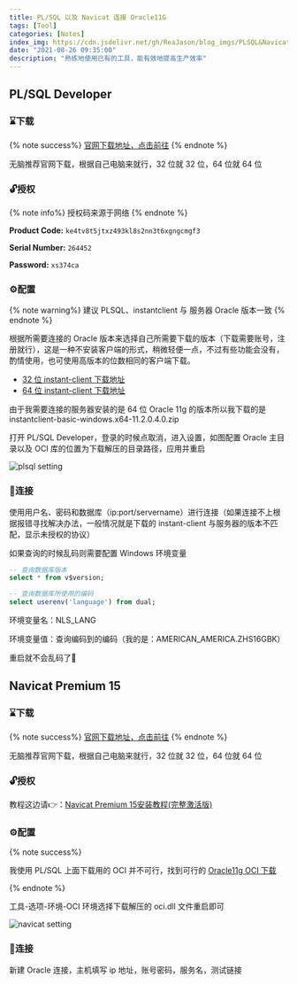```yaml
---
title: PL/SQL 以及 Navicat 连接 Oracle11G
tags: [Tool]
categories: [Notes]
index_img: https://cdn.jsdelivr.net/gh/ReaJason/blog_imgs/PLSQL&NavicatConnectOracle11g_index_img.jpg
date: "2021-08-26 09:35:00"
description: "熟练地使用已有的工具，能有效地提高生产效率"
---
```

## PL/SQL Developer

### ⌛下载

{% note success%}
[官网下载地址，点击前往](https://www.allroundautomations.com/products/pl-sql-developer/free-trial/)
{% endnote %} 

无脑推荐官网下载，根据自己电脑来就行，32 位就 32 位，64 位就 64 位

### 🔓授权

{% note info%}
授权码来源于网络
{% endnote %} 

**Product Code:** `ke4tv8t5jtxz493kl8s2nn3t6xgngcmgf3`

**Serial Number:** `264452`

**Password:** `xs374ca`

### ⚙配置

{% note warning%}
建议 PLSQL、instantclient 与 服务器 Oracle 版本一致
{% endnote %} 

根据所需要连接的 Oracle 版本来选择自己所需要下载的版本（下载需要账号，注册就行），这是一种不安装客户端的形式，稍微轻便一点，不过有些功能会没有，酌情使用，也可使用高版本的位数相同的客户端下载。

- [32 位 instant-client 下载地址](https://www.oracle.com/database/technologies/instant-client/microsoft-windows-32-downloads.html)
- [64 位 instant-client 下载地址](https://www.oracle.com/database/technologies/instant-client/winx64-64-downloads.html)

由于我需要连接的服务器安装的是 64 位 Oracle 11g 的版本所以我下载的是 instantclient-basic-windows.x64-11.2.0.4.0.zip

打开 PL/SQL Developer，登录的时候点取消，进入设置，如图配置 Oracle 主目录以及 OCI 库的位置为下载解压的目录路径，应用并重启

![plsql setting](https://cdn.jsdelivr.net/gh/ReaJason/blog_imgs/PLSQL&NavicatConnectOracle11g_index_img/plsql.png)

### 🎯连接

使用用户名、密码和数据库（ip:port/servername）进行连接（如果连接不上根据报错寻找解决办法，一般情况就是下载的 instant-client 与服务器的版本不匹配，显示未授权的协议）

如果查询的时候乱码则需要配置 Windows 环境变量

```sql
-- 查询数据库版本
select * from v$version;

-- 查询数据库所使用的编码
select userenv('language') from dual;
```

环境变量名：NLS_LANG

环境变量值：查询编码到的编码（我的是：AMERICAN_AMERICA.ZHS16GBK）

重启就不会乱码了🤗

## Navicat Premium 15

### ⌛下载

{% note success%}
[官网下载地址，点击前往](https://www.navicat.com.cn/download/navicat-premium)
{% endnote %} 

无脑推荐官网下载，根据自己电脑来就行，32 位就 32 位，64 位就 64 位

### 🔓授权

教程这边请👉：[Navicat Premium 15安装教程(完整激活版) ](https://cloud.tencent.com/developer/article/1804255)

### ⚙配置

{% note success%} 

我使用 PL/SQL 上面下载用的 OCI 并不可行，找到可行的 [Oracle11g OCI 下载](https://lingsiki.lanzoui.com/iWlWkt9fwdi) 

{% endnote %} 

工具-选项-环境-OCI 环境选择下载解压的 oci.dll 文件重启即可

![navicat setting](https://cdn.jsdelivr.net/gh/ReaJason/blog_imgs/PLSQL&NavicatConnectOracle11g_index_img/navicat.png)

### 🎯连接

新建 Oracle 连接，主机填写 ip 地址，账号密码，服务名，测试链接
